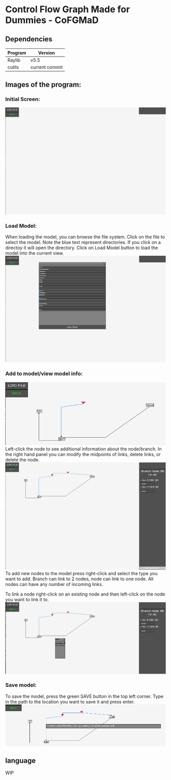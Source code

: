 # Control Flow Graph Made for Dummies - CoFGMaD

## Dependencies
|Program|Version|
|-------|-------|
|Raylib |  v5.5 |
|cutils | current commit |

## Images of the program:
### Initial Screen:
![Default Screen](imgs/default_screen.png)
### Load Model:
When loading the model, you can browse the file system. Click on the file to select the model. Note the blue text represent directories. If you click on a directoy it will open the directory.
Click on Load Model button to load the model into the current view.
![](imgs/load_file.png)
### Add to model/view model info:
![Model](imgs/model.png)
Left-click the node to see additional information about the node/branch. In the right hand panel you can modify the midpoints of links, delete links, or delete the node.
![Node Info](imgs/node_info.png)
To add new nodes to the model press right-click and select the type you want to add. Branch can link to 2 nodes, node can link to one node. All nodes can have any number of incoming links.

To link a node right-click on an existing node and then left-click on the node you want to link it to.
![Node Types](imgs/selection_menu.png)
### Save model:
To save the model, press the green SAVE button in the top left corner. Type in the path to the location you want to save it and press enter.
![Save Model](imgs/save_model.png)

## language
WIP